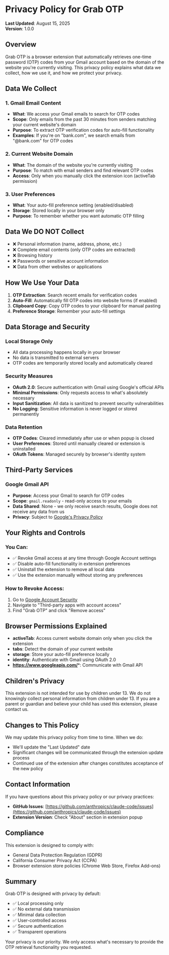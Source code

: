 # Privacy Policy for Grab OTP

**Last Updated**: August 15, 2025  
**Version**: 1.0.0

## Overview

Grab OTP is a browser extension that automatically retrieves one-time password (OTP) codes from your Gmail account based on the domain of the website you're currently visiting. This privacy policy explains what data we collect, how we use it, and how we protect your privacy.

## Data We Collect

### 1. Gmail Email Content
- **What**: We access your Gmail emails to search for OTP codes
- **Scope**: Only emails from the past 30 minutes from senders matching your current website's domain
- **Purpose**: To extract OTP verification codes for auto-fill functionality
- **Examples**: If you're on "bank.com", we search emails from "@bank.com" for OTP codes

### 2. Current Website Domain
- **What**: The domain of the website you're currently visiting
- **Purpose**: To match with email senders and find relevant OTP codes
- **Access**: Only when you manually click the extension icon (activeTab permission)

### 3. User Preferences
- **What**: Your auto-fill preference setting (enabled/disabled)
- **Storage**: Stored locally in your browser only
- **Purpose**: To remember whether you want automatic OTP filling

## Data We DO NOT Collect

- ❌ Personal information (name, address, phone, etc.)
- ❌ Complete email contents (only OTP codes are extracted)
- ❌ Browsing history
- ❌ Passwords or sensitive account information
- ❌ Data from other websites or applications

## How We Use Your Data

1. **OTP Extraction**: Search recent emails for verification codes
2. **Auto-Fill**: Automatically fill OTP codes into website forms (if enabled)
3. **Clipboard Copy**: Copy OTP codes to your clipboard for manual pasting
4. **Preference Storage**: Remember your auto-fill settings

## Data Storage and Security

### Local Storage Only
- All data processing happens locally in your browser
- No data is transmitted to external servers
- OTP codes are temporarily stored locally and automatically cleared

### Security Measures
- **OAuth 2.0**: Secure authentication with Gmail using Google's official APIs
- **Minimal Permissions**: Only requests access to what's absolutely necessary
- **Input Sanitization**: All data is sanitized to prevent security vulnerabilities
- **No Logging**: Sensitive information is never logged or stored permanently

### Data Retention
- **OTP Codes**: Cleared immediately after use or when popup is closed
- **User Preferences**: Stored until manually cleared or extension is uninstalled
- **OAuth Tokens**: Managed securely by browser's identity system

## Third-Party Services

### Google Gmail API
- **Purpose**: Access your Gmail to search for OTP codes
- **Scope**: `gmail.readonly` - read-only access to your emails
- **Data Shared**: None - we only receive search results, Google does not receive any data from us
- **Privacy**: Subject to [Google's Privacy Policy](https://policies.google.com/privacy)

## Your Rights and Controls

### You Can:
- ✅ Revoke Gmail access at any time through Google Account settings
- ✅ Disable auto-fill functionality in extension preferences
- ✅ Uninstall the extension to remove all local data
- ✅ Use the extension manually without storing any preferences

### How to Revoke Access:
1. Go to [Google Account Security](https://myaccount.google.com/security)
2. Navigate to "Third-party apps with account access"
3. Find "Grab OTP" and click "Remove access"

## Browser Permissions Explained

- **activeTab**: Access current website domain only when you click the extension
- **tabs**: Detect the domain of your current website
- **storage**: Store your auto-fill preference locally
- **identity**: Authenticate with Gmail using OAuth 2.0
- **https://www.googleapis.com/***: Communicate with Gmail API

## Children's Privacy

This extension is not intended for use by children under 13. We do not knowingly collect personal information from children under 13. If you are a parent or guardian and believe your child has used this extension, please contact us.

## Changes to This Policy

We may update this privacy policy from time to time. When we do:
- We'll update the "Last Updated" date
- Significant changes will be communicated through the extension update process
- Continued use of the extension after changes constitutes acceptance of the new policy

## Contact Information

If you have questions about this privacy policy or our privacy practices:

- **GitHub Issues**: [https://github.com/anthropics/claude-code/issues](https://github.com/anthropics/claude-code/issues)
- **Extension Version**: Check "About" section in extension popup

## Compliance

This extension is designed to comply with:
- General Data Protection Regulation (GDPR)
- California Consumer Privacy Act (CCPA)
- Browser extension store policies (Chrome Web Store, Firefox Add-ons)

## Summary

Grab OTP is designed with privacy by default:
- ✅ Local processing only
- ✅ No external data transmission
- ✅ Minimal data collection
- ✅ User-controlled access
- ✅ Secure authentication
- ✅ Transparent operations

Your privacy is our priority. We only access what's necessary to provide the OTP retrieval functionality you requested.
